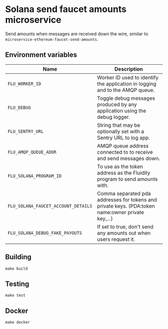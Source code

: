 
# Solana send faucet amounts microservice

Send amounts when messages are received down the wire, similar to
`microservice-ethereum-faucet-send-amounts`.

## Environment variables

|                Name                 |                                    Description
|-------------------------------------|------------------------------------------------------------------------------------|
| `FLU_WORKER_ID`                     | Worker ID used to identify the application in logging and to the AMQP queue.       |
| `FLU_DEBUG`                         | Toggle debug messages produced by any application using the debug logger.          |
| `FLU_SENTRY_URL`                    | String that may be optionally set with a Sentry URL to log app.                    |
| `FLU_AMQP_QUEUE_ADDR`               | AMQP queue address connected to to receive and send messages down.                 |
| `FLU_SOLANA_PROGRAM_ID`             | To use as the token address as the Fluidity program to send amounts with.          |
| `FLU_SOLANA_FAUCET_ACCOUNT_DETAILS` | Comma separated pda addresses for tokens and private keys. (PDA:token name:owner private key,...) |
| `FLU_SOLANA_DEBUG_FAKE_PAYOUTS`     | If set to true, don't send any amounts out when users request it.                  |

## Building

	make build

## Testing

	make test

## Docker

	make docker
